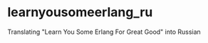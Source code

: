 learnyousomeerlang_ru
=====================

Translating "Learn You Some Erlang For Great Good" into Russian
